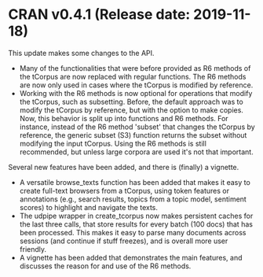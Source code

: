 CRAN v0.4.1 (Release date: 2019-11-18)
================
  
This update makes some changes to the API. 

* Many of the functionalities that were before provided as R6 methods of the tCorpus are now replaced with regular functions. The R6 methods are now only used in cases where the tCorpus is modified by reference. 
* Working with the R6 methods is now optional for operations that modify the tCorpus, such as subsetting. Before, the default approach was to modify the tCorpus by reference, but with the option to make copies. Now, this behavior is split up into functions and R6 methods. For instance, instead of the R6 method 'subset' that changes the tCorpus by reference, the generic subset (S3) function returns the subset without modifying the input tCorpus. Using the R6 methods is still recommended, but unless large corpora are used it's not that important. 

Several new features have been added, and there is (finally) a vignette.

* A versatile browse_texts function has been added that makes it easy to create full-text browsers from a tCorpus, using token features or annotations (e.g., search results, topics from a topic model, sentiment scores) to highlight and navigate the texts.
* The udpipe wrapper in create_tcorpus now makes persistent caches for the last three calls, that store results for every batch (100 docs) that has been processed. This makes it easy to parse many documents across sessions (and continue if stuff freezes), and is overall more user friendly.
* A vignette has been added that demonstrates the main features, and discusses the reason for and use of the R6 methods.
